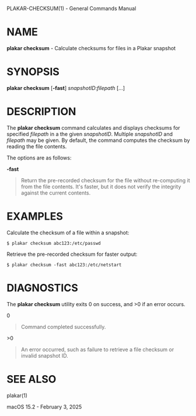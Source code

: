 PLAKAR-CHECKSUM(1) - General Commands Manual

# NAME

**plakar checksum** - Calculate checksums for files in a Plakar snapshot

# SYNOPSIS

**plakar checksum**
\[**-fast**]
*snapshotID*:*filepath*&nbsp;\[...]

# DESCRIPTION

The
**plakar checksum**
command calculates and displays checksums for specified
*filepath*
in a the given
*snapshotID*.
Multiple
*snapshotID*
and
*filepath*
may be given.
By default, the command computes the checksum by reading the file
contents.

The options are as follows:

**-fast**

> Return the pre-recorded checksum for the file without re-computing it
> from the file contents.
> It's faster, but it does not verify the integrity against the current
> contents.

# EXAMPLES

Calculate the checksum of a file within a snapshot:

	$ plakar checksum abc123:/etc/passwd

Retrieve the pre-recorded checksum for faster output:

	$ plakar checksum -fast abc123:/etc/netstart

# DIAGNOSTICS

The **plakar checksum** utility exits&#160;0 on success, and&#160;&gt;0 if an error occurs.

0

> Command completed successfully.

&gt;0

> An error occurred, such as failure to retrieve a file checksum or
> invalid snapshot ID.

# SEE ALSO

plakar(1)

macOS 15.2 - February 3, 2025
